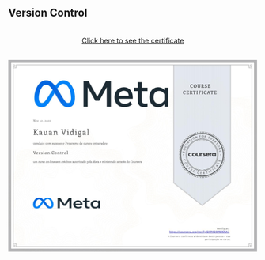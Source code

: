 ## Version Control
<p align="center">
<br/>
<a href="https://www.coursera.org/account/accomplishments/certificate/DFP4D9PMNNA7" target="_blank">Click here to see the certificate</a>
</p>
<br/>
<img  target="_blank" href="https://www.coursera.org/account/accomplishments/certificate/DFP4D9PMNNA7" align="center" src="./Certificate.jpg" alt="Version Control"/>